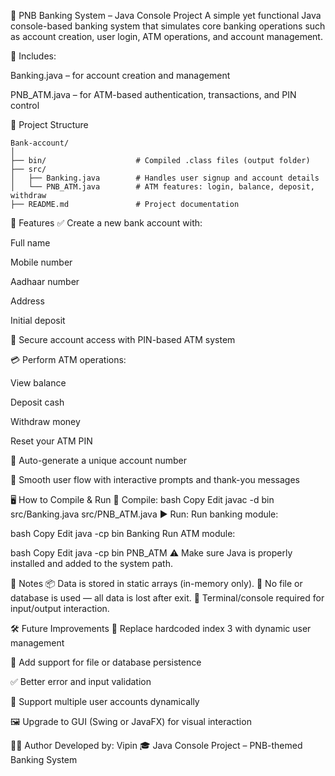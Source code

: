 🏦 PNB Banking System – Java Console Project
A simple yet functional Java console-based banking system that simulates core banking operations such as account creation, user login, ATM operations, and account management.

🧾 Includes:

Banking.java – for account creation and management

PNB_ATM.java – for ATM-based authentication, transactions, and PIN control

📁 Project Structure

```text 
Bank-account/
│
├── bin/                    # Compiled .class files (output folder)
├── src/
│   ├── Banking.java        # Handles user signup and account details
│   └── PNB_ATM.java        # ATM features: login, balance, deposit, withdraw
├── README.md               # Project documentation

```

🚀 Features
✅ Create a new bank account with:

Full name

Mobile number

Aadhaar number

Address

Initial deposit

🔐 Secure account access with PIN-based ATM system

💳 Perform ATM operations:

View balance

Deposit cash

Withdraw money

Reset your ATM PIN

🎲 Auto-generate a unique account number

🎉 Smooth user flow with interactive prompts and thank-you messages

🖥️ How to Compile & Run
🔧 Compile:
bash
Copy
Edit
javac -d bin src/Banking.java src/PNB_ATM.java
▶️ Run:
Run banking module:

bash
Copy
Edit
java -cp bin Banking
Run ATM module:

bash
Copy
Edit
java -cp bin PNB_ATM
⚠️ Make sure Java is properly installed and added to the system path.

📌 Notes
📦 Data is stored in static arrays (in-memory only).
🧾 No file or database is used — all data is lost after exit.
💬 Terminal/console required for input/output interaction.

🛠 Future Improvements
🔁 Replace hardcoded index 3 with dynamic user management

💽 Add support for file or database persistence

✅ Better error and input validation

👥 Support multiple user accounts dynamically

🖼️ Upgrade to GUI (Swing or JavaFX) for visual interaction

👨‍💻 Author
Developed by: Vipin
🎓 Java Console Project – PNB-themed Banking System

